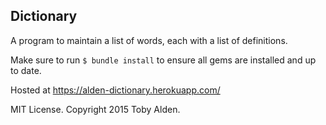 ## Dictionary

A program to maintain a list of words, each with a list of definitions.

Make sure to run ```$ bundle install``` to ensure all gems are installed and up to date.

Hosted at https://alden-dictionary.herokuapp.com/

MIT License. Copyright 2015 Toby Alden.
